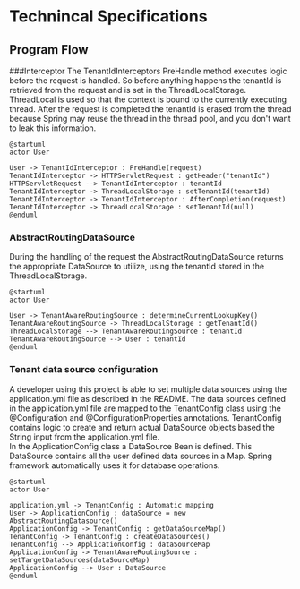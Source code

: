 # Technincal Specifications
## Program Flow
###Interceptor
The TenantIdInterceptors PreHandle method executes logic before the request is handled. 
So before anything happens the tenantId is retrieved from the request and is set in the ThreadLocalStorage.
ThreadLocal is used so that the context is bound to the currently executing thread.
After the request is completed the tenantId is erased from the thread because Spring may reuse the thread in the thread pool,
and you don't want to leak this information.
```puml
@startuml
actor User

User -> TenantIdInterceptor : PreHandle(request) 
TenantIdInterceptor -> HTTPServletRequest : getHeader("tenantId")
HTTPServletRequest --> TenantIdInterceptor : tenantId
TenantIdInterceptor -> ThreadLocalStorage : setTenantId(tenantId)
TenantIdInterceptor -> TenantIdInterceptor : AfterCompletion(request)
TenantIdInterceptor -> ThreadLocalStorage : setTenantId(null)
@enduml
```
### AbstractRoutingDataSource
During the handling of the request the AbstractRoutingDataSource returns the appropriate DataSource to utilize, using the tenantId stored in the ThreadLocalStorage.

```puml
@startuml
actor User

User -> TenantAwareRoutingSource : determineCurrentLookupKey()
TenantAwareRoutingSource -> ThreadLocalStorage : getTenantId()
ThreadLocalStorage --> TenantAwareRoutingSource : tenantId
TenantAwareRoutingSource --> User : tenantId
@enduml
```

### Tenant data source configuration
A developer using this project is able to set multiple data sources using the application.yml file as described in the README.
The data sources defined in the application.yml file are mapped to the TenantConfig class using the @Configuration and @ConfigurationProperties annotations.
TenantConfig contains logic to create and return actual DataSource objects based the String input from the application.yml file.
<br>
In the ApplicationConfig class a DataSource Bean is defined. This DataSource contains all the user defined data sources in a Map.
Spring framework automatically uses it for database operations.
```puml
@startuml
actor User

application.yml -> TenantConfig : Automatic mapping
User -> ApplicationConfig : dataSource = new AbstractRoutingDatasource()
ApplicationConfig -> TenantConfig : getDataSourceMap()
TenantConfig -> TenantConfig : createDataSources()
TenantConfig --> ApplicationConfig : dataSourceMap
ApplicationConfig -> TenantAwareRoutingSource : setTargetDataSources(dataSourceMap)
ApplicationConfig --> User : DataSource
@enduml
```